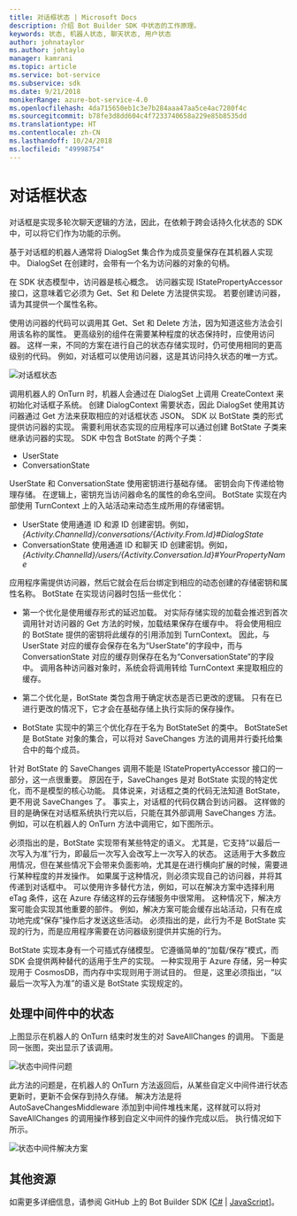 ```yaml
---
title: 对话框状态 | Microsoft Docs
description: 介绍 Bot Builder SDK 中状态的工作原理。
keywords: 状态, 机器人状态, 聊天状态, 用户状态
author: johnataylor
ms.author: johtaylo
manager: kamrani
ms.topic: article
ms.service: bot-service
ms.subservice: sdk
ms.date: 9/21/2018
monikerRange: azure-bot-service-4.0
ms.openlocfilehash: 4da715650eb1c3e7b284aaa47aa5ce4ac7280f4c
ms.sourcegitcommit: b78fe3d8dd604c4f7233740658a229e85b8535dd
ms.translationtype: HT
ms.contentlocale: zh-CN
ms.lasthandoff: 10/24/2018
ms.locfileid: "49998754"
---
```

# <a name="dialog-state"></a>对话框状态

对话框是实现多轮次聊天逻辑的方法，因此，在依赖于跨会话持久化状态的 SDK 中，可以将它们作为功能的示例。 

基于对话框的机器人通常将 DialogSet 集合作为成员变量保存在其机器人实现中。 DialogSet 在创建时，会带有一个名为访问器的对象的句柄。 

在 SDK 状态模型中，访问器是核心概念。 访问器实现 IStatePropertyAccessor 接口，这意味着它必须为 Get、Set 和 Delete 方法提供实现。 若要创建访问器，请为其提供一个属性名称。 

使用访问器的代码可以调用其 Get、Set 和 Delete 方法，因为知道这些方法会引用该名称的属性。 更高级别的组件在需要某种程度的状态保持时，应使用访问器。 这样一来，不同的方案在进行自己的状态存储实现时，仍可使用相同的更高级别的代码。 例如，对话框可以使用访问器，这是其访问持久状态的唯一方式。

![对话框状态](media/bot-builder-dialog-state.png)

调用机器人的 OnTurn 时，机器人会通过在 DialogSet 上调用 CreateContext 来初始化对话框子系统。 创建 DialogContext 需要状态，因此 DialogSet 使用其访问器通过 Get 方法来获取相应的对话框状态 JSON。 SDK 以 BotState 类的形式提供访问器的实现。 需要利用状态实现的应用程序可以通过创建 BotState 子类来继承访问器的实现。 SDK 中包含 BotState 的两个子类：

- UserState
- ConversationState

UserState 和 ConversationState 使用密钥进行基础存储。 密钥会向下传递给物理存储。 在逻辑上，密钥充当访问器命名的属性的命名空间。 BotState 实现在内部使用 TurnContext 上的入站活动来动态生成所用的存储密钥。

- UserState 使用通道 ID 和源 ID 创建密钥。例如，_{Activity.ChannelId}/conversations/{Activity.From.Id}#DialogState_
- ConversationState 使用通道 ID 和聊天 ID 创建密钥。例如，_{Activity.ChannelId}/users/{Activity.Conversation.Id}#YourPropertyName_

应用程序需提供访问器，然后它就会在后台绑定到相应的动态创建的存储密钥和属性名称。 BotState 在实现访问器时包括一些优化： 

- 第一个优化是使用缓存形式的延迟加载。 对实际存储实现的加载会推迟到首次调用针对访问器的 Get 方法的时候，加载结果保存在缓存中。 将会使用相应的 BotState 提供的密钥将此缓存的引用添加到 TurnContext。 因此，与 UserState 对应的缓存会保存在名为“UserState”的字段中，而与 ConversationState 对应的缓存则保存在名为“ConversationState”的字段中。 调用各种访问器对象时，系统会将调用转给 TurnContext 来提取相应的缓存。

- 第二个优化是，BotState 类包含用于确定状态是否已更改的逻辑。 只有在已进行更改的情况下，它才会在基础存储上执行实际的保存操作。

- BotState 实现中的第三个优化存在于名为 BotStateSet 的类中。 BotStateSet 是 BotState 对象的集合，可以将对 SaveChanges 方法的调用并行委托给集合中的每个成员。

针对 BotState 的 SaveChanges 调用不能是 IStatePropertyAccessor 接口的一部分，这一点很重要。 原因在于，SaveChanges 是对 BotState 实现的特定优化，而不是模型的核心功能。 具体说来，对话框之类的代码无法知道 BotState，更不用说 SaveChanges 了。 事实上，对话框的代码仅耦合到访问器。 这样做的目的是确保在对话框系统执行完以后，只能在其外部调用 SaveChanges 方法。 例如，可以在机器人的 OnTurn 方法中调用它，如下图所示。

必须指出的是，BotState 实现带有某些特定的语义。 尤其是，它支持“以最后一次写入为准”行为，即最后一次写入会改写上一次写入的状态。 这适用于大多数应用情况，但在某些情况下会带来负面影响，尤其是在进行横向扩展的时候，需要进行某种程度的并发操作。 如果属于这种情况，则必须实现自己的访问器，并将其传递到对话框中。 可以使用许多替代方法，例如，可以在解决方案中选择利用 eTag 条件，这在 Azure 存储这样的云存储服务中很常用。 这种情况下，解决方案可能会实现其他重要的部件。 例如，解决方案可能会缓存出站活动，只有在成功地完成“保存”操作后才发送这些活动。 必须指出的是，此行为不是 BotState 实现的行为，而是应用程序需要在访问器级别提供并实施的行为。

BotState 实现本身有一个可插式存储模型。 它遵循简单的“加载/保存”模式，而 SDK 会提供两种替代的适用于生产的实现。 一种实现用于 Azure 存储，另一种实现用于 CosmosDB，而内存中实现则用于测试目的。 但是，这里必须指出，“以最后一次写入为准”的语义是 BotState 实现规定的。

## <a name="handling-state-in-middleware"></a>处理中间件中的状态
上图显示在机器人的 OnTurn 结束时发生的对 SaveAllChanges 的调用。 下面是同一张图，突出显示了该调用。

![状态中间件问题](media/bot-builder-dialog-state-problem.png)

此方法的问题是，在机器人的 OnTurn 方法返回后，从某些自定义中间件进行状态更新时，更新不会保存到持久存储。 解决方法是将 AutoSaveChangesMiddleware 添加到中间件堆栈末尾，这样就可以将对 SaveAllChanges 的调用操作移到自定义中间件的操作完成以后。 执行情况如下所示。

![状态中间件解决方案](media/bot-builder-dialog-state-solution.png)

## <a name="additional-resources"></a>其他资源
如需更多详细信息，请参阅 GitHub 上的 Bot Builder SDK [[C#](https://github.com/Microsoft/BotBuilder-dotnet) | [JavaScript](https://github.com/Microsoft/BotBuilder-js)]。

